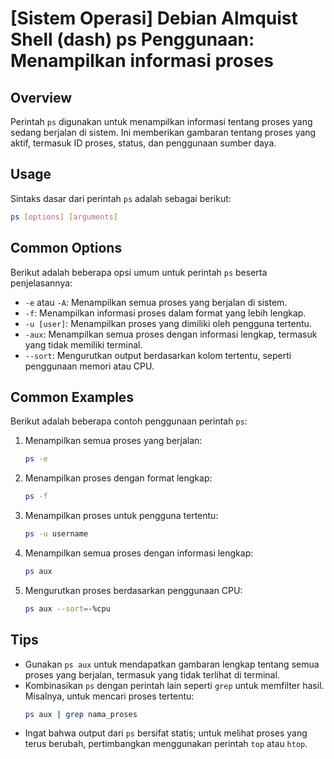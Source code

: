 # [Sistem Operasi] Debian Almquist Shell (dash) ps Penggunaan: Menampilkan informasi proses

## Overview
Perintah `ps` digunakan untuk menampilkan informasi tentang proses yang sedang berjalan di sistem. Ini memberikan gambaran tentang proses yang aktif, termasuk ID proses, status, dan penggunaan sumber daya.

## Usage
Sintaks dasar dari perintah `ps` adalah sebagai berikut:

```bash
ps [options] [arguments]
```

## Common Options
Berikut adalah beberapa opsi umum untuk perintah `ps` beserta penjelasannya:

- `-e` atau `-A`: Menampilkan semua proses yang berjalan di sistem.
- `-f`: Menampilkan informasi proses dalam format yang lebih lengkap.
- `-u [user]`: Menampilkan proses yang dimiliki oleh pengguna tertentu.
- `-aux`: Menampilkan semua proses dengan informasi lengkap, termasuk yang tidak memiliki terminal.
- `--sort`: Mengurutkan output berdasarkan kolom tertentu, seperti penggunaan memori atau CPU.

## Common Examples
Berikut adalah beberapa contoh penggunaan perintah `ps`:

1. Menampilkan semua proses yang berjalan:
   ```bash
   ps -e
   ```

2. Menampilkan proses dengan format lengkap:
   ```bash
   ps -f
   ```

3. Menampilkan proses untuk pengguna tertentu:
   ```bash
   ps -u username
   ```

4. Menampilkan semua proses dengan informasi lengkap:
   ```bash
   ps aux
   ```

5. Mengurutkan proses berdasarkan penggunaan CPU:
   ```bash
   ps aux --sort=-%cpu
   ```

## Tips
- Gunakan `ps aux` untuk mendapatkan gambaran lengkap tentang semua proses yang berjalan, termasuk yang tidak terlihat di terminal.
- Kombinasikan `ps` dengan perintah lain seperti `grep` untuk memfilter hasil. Misalnya, untuk mencari proses tertentu:
  ```bash
  ps aux | grep nama_proses
  ```
- Ingat bahwa output dari `ps` bersifat statis; untuk melihat proses yang terus berubah, pertimbangkan menggunakan perintah `top` atau `htop`.